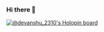 ### Hi there 👋

<!--
**Devanshu2310/Devanshu2310** is a ✨ _special_ ✨ repository because its `README.md` (this file) appears on your GitHub profile.

Here are some ideas to get you started:

- 🔭 I’m currently working on ...
- 🌱 I’m currently learning ...
- 👯 I’m looking to collaborate on ...
- 🤔 I’m looking for help with ...
- 💬 Ask me about ...
- 📫 How to reach me: ...
- 😄 Pronouns: ...
- ⚡ Fun fact: ...
-->
[![@devanshu_2310's Holopin board](https://holopin.io/api/user/board?user=devanshu_2310)](https://holopin.io/@devanshu_2310)

